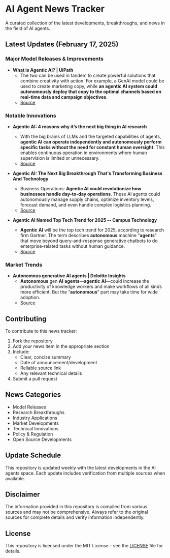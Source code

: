 # AI Agent News Tracker

A curated collection of the latest developments, breakthroughs, and news in the field of AI agents.

## Latest Updates (February 17, 2025)


### Major Model Releases & Improvements

- **What is Agentic AI? | UiPath**
  - The two can be used in tandem to create powerful solutions that combine creativity with action. For example, a GenAI model could be used to create marketing copy, while <strong>an agentic AI system could autonomously deploy that copy to the optimal channels based on real-time data and campaign objectives</strong>.
  - [Source](https://www.uipath.com/ai/agentic-ai)

### Notable Innovations

- **Agentic AI: 4 reasons why it’s the next big thing in AI research**
  - With the big brains of LLMs and the targeted capabilities of agents, <strong>agentic AI can operate independently and autonomously perform specific tasks without the need for constant human oversight</strong>. This enables continuous operation in environments where human supervision is limited or unnecessary.
  - [Source](https://www.ibm.com/think/insights/agentic-ai)

- **Agentic AI: The Next Big Breakthrough That's Transforming Business And Technology**
  - Business Operations: <strong>Agentic AI could revolutionize how businesses handle day-to-day operations</strong>. These AI agents could autonomously manage supply chains, optimize inventory levels, forecast demand, and even handle complex logistics planning.
  - [Source](https://www.forbes.com/sites/bernardmarr/2024/09/06/agentic-ai-the-next-big-breakthrough-thats-transforming-business-and-technology/)

- **Agentic AI Named Top Tech Trend for 2025 -- Campus Technology**
  - <strong>Agentic</strong> <strong>AI</strong> will be the top tech trend for 2025, according to research firm Gartner. The term describes <strong>autonomous</strong> machine &quot;<strong>agents</strong>&quot; that move beyond query-and-response generative chatbots to do enterprise-related tasks without human guidance.
  - [Source](https://campustechnology.com/articles/2024/10/23/agentic-ai-named-top-tech-trend-for-2025.aspx)

### Market Trends

- **Autonomous generative AI agents | Deloitte Insights**
  - <strong>Autonomous</strong> gen <strong>AI</strong> <strong>agents</strong>—<strong>agentic</strong> <strong>AI</strong>—could increase the productivity of knowledge workers and make workflows of all kinds more efficient. But the “<strong>autonomous</strong>” part may take time for wide adoption.
  - [Source](https://www2.deloitte.com/us/en/insights/industry/technology/technology-media-and-telecom-predictions/2025/autonomous-generative-ai-agents-still-under-development.html)

## Contributing

To contribute to this news tracker:

1. Fork the repository
2. Add your news item in the appropriate section
3. Include:
   - Clear, concise summary
   - Date of announcement/development
   - Reliable source link
   - Any relevant technical details
4. Submit a pull request

## News Categories

- Model Releases
- Research Breakthroughs
- Industry Applications
- Market Developments
- Technical Innovations
- Policy & Regulation
- Open Source Developments

## Update Schedule

This repository is updated weekly with the latest developments in the AI agents space. Each update includes verification from multiple sources when available.

## Disclaimer

The information provided in this repository is compiled from various sources and may not be comprehensive. Always refer to the original sources for complete details and verify information independently.

## License

This repository is licensed under the MIT License - see the [LICENSE](LICENSE) file for details.
